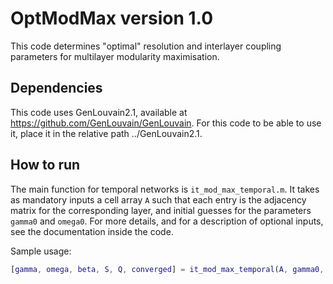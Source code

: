 # OptModMax version 1.0

This code determines "optimal" resolution and interlayer coupling parameters for multilayer modularity maximisation.

## Dependencies

This code uses GenLouvain2.1, available at https://github.com/GenLouvain/GenLouvain.
For this code to be able to use it, place it in the relative path ../GenLouvain2.1.

## How to run

The main function for temporal networks is `it_mod_max_temporal.m`. It takes as mandatory inputs a cell array `A` such that each entry is the adjacency matrix for the corresponding layer, and initial guesses for the parameters `gamma0` and `omega0`.
For more details, and for a description of optional inputs, see the documentation inside the code.

Sample usage:

```matlab
[gamma, omega, beta, S, Q, converged] = it_mod_max_temporal(A, gamma0, omega0)
```
